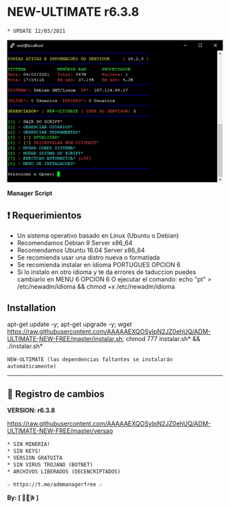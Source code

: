 ﻿# NEW-ULTIMATE r6.3.8
```
* UPDATE 12/03/2021
```
![logo](https://github.com/AAAAAEXQOSyIpN2JZ0ehUQ/ADM-ULTIMATE-NEW-FREE/blob/master/Imagenes/ADM_ULTIMATE_NEW_FREE.jpg)

**Manager Script**

## :heavy_exclamation_mark: Requerimientos

* Un sistema operativo basado en Linux (Ubuntu o Debian)
* Recomendamos Debian 9 Server x86_64
* Recomendamos Ubuntu 16.04 Server x86_64
* Se recomienda usar una distro nueva o formatiada
* Se recomienda instalar en idioma PORTUGUES OPCION 6
* Si lo instalo en otro idioma y te da errores de taduccion puedes cambiarlo en MENU 6 OPCION 6
  O ejecutar el comando: echo "pt" > /etc/newadm/idioma && chmod +x /etc/newadm/idioma


## Installation

apt-get update -y; apt-get upgrade -y; wget https://raw.githubusercontent.com/AAAAAEXQOSyIpN2JZ0ehUQ/ADM-ULTIMATE-NEW-FREE/master/instalar.sh; chmod 777 instalar.sh* && ./instalar.sh*

```
NEW-ULTIMATE (las dependencias faltantes se instalarán automáticamente)
```
-------------------------------------------------------------------------------

## :scroll: Registro de cambios

**VERSION: r6.3.8**

https://raw.githubusercontent.com/AAAAAEXQOSyIpN2JZ0ehUQ/ADM-ULTIMATE-NEW-FREE/master/versao

```
* SIN MINERIA! 
* SIN KEYS! 
* VERSION GRATUITA 
* SIN VIRUS TROJANO (BOTNET) 
* ARCHIVOS LIBERADOS (DECENCRIPTADOS)
```

```
☆ https://t.me/admmanagerfree ☆

```

**By: [  ⃘⃤꙰✰ ]**